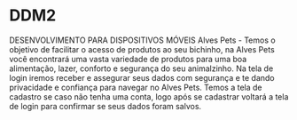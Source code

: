 # DDM2
DESENVOLVIMENTO PARA DISPOSITIVOS MÓVEIS Alves Pets - Temos o objetivo de facilitar o acesso de produtos ao seu bichinho, na Alves Pets você encontrará uma vasta variedade de produtos para uma boa alimentação, lazer, conforto e segurança do seu animalzinho. Na tela de login iremos receber e assegurar seus dados com segurança e te dando privacidade e confiança para navegar no Alves Pets. Temos a tela de cadastro se caso não tenha uma conta, logo após se cadastrar voltará a tela de login para confirmar se seus dados foram salvos.
